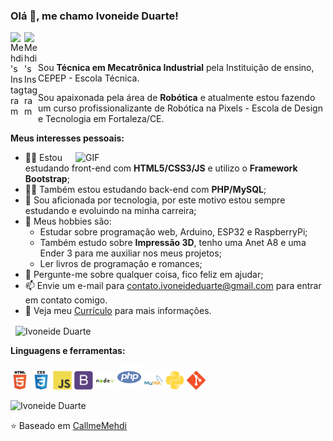 ### Olá 👋, me chamo Ivoneide Duarte!

<!--<a href="">
  <img align="left" alt="Mehdi's LinkdeIn" width="22px" src="https://cdn.jsdelivr.net/npm/simple-icons@v3/icons/linkedin.svg" />
</a>-->
<a href="https://www.instagram.com/ivoneide.robotic/">
  <img align="left" alt="Mehdi's Instagram" width="22px" src="https://cdn.jsdelivr.net/npm/simple-icons@v3/icons/instagram.svg" />
</a>
<a href="https://www.facebook.com/ivoneide.duarte.731/">
  <img align="left" alt="Mehdi's Instagram" width="22px" src="https://cdn.jsdelivr.net/npm/simple-icons@v3/icons/facebook.svg" />
</a>

<br />
<br />
<p>Sou <strong>Técnica em Mecatrônica Industrial</strong> pela Instituição de ensino, CEPEP - Escola Técnica.</p>
<p>Sou apaixonada pela área de <strong>Robótica</strong> e atualmente estou fazendo um curso profissionalizante de Robótica na Pixels - Escola de Design e Tecnologia em Fortaleza/CE.</p>


**Meus interesses pessoais:**

<img align="right" alt="GIF" src="https://octocat-generator-assets.githubusercontent.com/my-octocat-1620780167698.png" width="400px" />

- 👩‍💻 Estou estudando front-end com **HTML5/CSS3/JS** e utilizo o **Framework Bootstrap**;
- 👩‍💻 Também estou estudando back-end com **PHP/MySQL**;
- 💼 Sou aficionada por tecnologia, por este motivo estou sempre estudando e evoluindo na minha carreira;
- 👾 Meus hobbies são: 
  - Estudar sobre programação web, Arduino, ESP32 e RaspberryPi; 
  - Também estudo sobre **Impressão 3D**, tenho uma Anet A8 e uma Ender 3 para me auxiliar nos meus projetos;
  - Ler livros de programação e romances;
- 💬 Pergunte-me sobre qualquer coisa, fico feliz em ajudar;
- 📫 Envie um e-mail para contato.ivoneideduarte@gmail.com para entrar em contato comigo.
- 📝 Veja meu <a href="https://docs.google.com/document/d/1-d5BYclSMEzv1pjqcW37vxsc-1gfNlBC5sNo_SRQLi4/edit?usp=sharing" target="_blank">Currículo</a> para mais informações.

<p>&nbsp;
  <img align="center" src="https://github-readme-stats.vercel.app/api?username=Ivoneideduarte&count_private=true&show_icons=true&theme=graywhite&icon_color=268bd2&title_color=268bd2" alt="Ivoneide Duarte" />
</p>

**Linguagens e ferramentas:**  

<p align="left">
<img src="https://raw.githubusercontent.com/devicons/devicon/master/icons/html5/html5-original-wordmark.svg" alt="html5" width="30" height="30"/> 
<img src="https://raw.githubusercontent.com/devicons/devicon/master/icons/css3/css3-original-wordmark.svg" alt="css3" width="30" height="30"/> 
<img src="https://raw.githubusercontent.com/devicons/devicon/master/icons/javascript/javascript-original.svg" alt="javascript" width="30" height="30"/>
<img src="https://raw.githubusercontent.com/devicons/devicon/master/icons/bootstrap/bootstrap-plain.svg" alt="Bootstrap" width="30" height="30" />
<img src="https://raw.githubusercontent.com/devicons/devicon/master/icons/nodejs/nodejs-original-wordmark.svg" alt="nodejs" width="30" height="30"/> 
<img src="https://raw.githubusercontent.com/devicons/devicon/master/icons/php/php-plain.svg" alt="PHP" width="40" height="40" />
<img src="https://raw.githubusercontent.com/devicons/devicon/master/icons/mysql/mysql-original-wordmark.svg" alt="mysql" width="30" height="30"/>  
<img src="https://raw.githubusercontent.com/devicons/devicon/master/icons/python/python-plain.svg" alt="Python" width="30" height="30" />
<img src="https://raw.githubusercontent.com/devicons/devicon/master/icons/git/git-original.svg" alt="git" width="30" height="30"/> 
</p>




<p align="left"> <img src="https://komarev.com/ghpvc/?username=Ivoneideduarte" alt="Ivoneide Duarte" /> </p>

⭐️ Baseado em [CallmeMehdi](https://github.com/CallmeMehdi)
